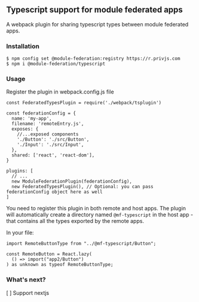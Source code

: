 ## Typescript support for module federated apps

A webpack plugin for sharing typescript types between module federated apps.

### Installation
```
$ npm config set @module-federation:registry https://r.privjs.com
$ npm i @module-federation/typescript
```

### Usage
Register the plugin in webpack.config.js file
```
const FederatedTypesPlugin = require('./webpack/tsplugin')

const federationConfig = {
  name: 'my-app',
  filename: 'remoteEntry.js',
  exposes: {
    //...exposed components
    './Button': './src/Button',
    './Input': './src/Input',
  },
  shared: ['react', 'react-dom'],
}

plugins: [
  // ...
  new ModuleFederationPlugin(federationConfig),
  new FederatedTypesPlugin(), // Optional: you can pass federationConfig object here as well
]
```

You need to register this plugin in both remote and host apps. The plugin will automatically create a directory named `@mf-typescript` in the host app - that contains all the types exported by the remote apps.

In your file:
```
import RemoteButtonType from "../@mf-typescript/Button";

const RemoteButton = React.lazy(
  () => import("app2/Button")
) as unknown as typeof RemoteButtonType;
```

### What's next?
[ ] Support nextjs
